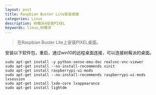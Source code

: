 ```yaml
---
layout: post
title: Raspbian Buster Lite安装桌面
categories: Linux
description: 树莓派4安装PIXEL
keywords: linux,树莓派
---
```


> 在Raspbian Buster Lite上安装PIXEL桌面。

<!-- more -->

安装以下软件包，重启，通过win10的远程桌面连接，可以连接树莓派的桌面。

```shell
sudo apt-get install -y python-sense-emu-doc realvnc-vnc-viewer
sudo apt-get install --no-install-recommends xinit
sudo apt-get install raspberrypi-ui-mods
sudo apt-get install --no-install-recommends raspberrypi-ui-mods lxsession
sudo apt-get install lxde-core lxappearance
sudo apt-get install lightdm
```

